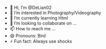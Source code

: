 - 👋 Hi, I’m @DeLian02
- 👀 I’m interested in Photography/Videography
- 🌱 I’m currently learning Html
- 💞️ I’m looking to collaborate on ...
- 📫 How to reach me ...
- 😄 Pronouns: Bird
- ⚡ Fun fact: Always use shocks

<!---
DeLian02/DeLian02 is a ✨ special ✨ repository because its `README.md` (this file) appears on your GitHub profile.
You can click the Preview link to take a look at your changes.
--->
